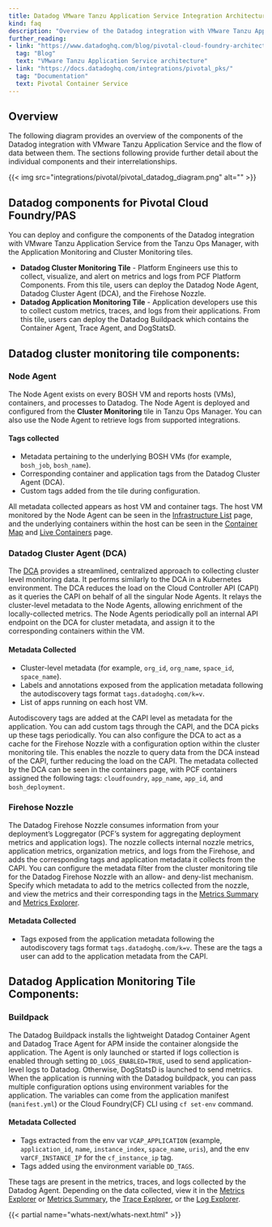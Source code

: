 ```yaml
---
title: Datadog VMware Tanzu Application Service Integration Architecture
kind: faq
description: "Overview of the Datadog integration with VMware Tanzu Application Service"
further_reading:
- link: "https://www.datadoghq.com/blog/pivotal-cloud-foundry-architecture/"
  tag: "Blog"
  text: "VMware Tanzu Application Service architecture"
- link: "https://docs.datadoghq.com/integrations/pivotal_pks/"
  tag: "Documentation"
  text: Pivotal Container Service
---
```


## Overview

The following diagram provides an overview of the components of the Datadog integration with VMware Tanzu Application Service and the flow of data between them. The sections following provide further detail about the individual components and their interrelationships.

{{< img src="integrations/pivotal/pivotal_datadog_diagram.png" alt=""  >}}

## Datadog components for Pivotal Cloud Foundry/PAS

You can deploy and configure the components of the Datadog integration with VMware Tanzu Application Service from the Tanzu Ops Manager, with the Application Monitoring and Cluster Monitoring tiles.
- **Datadog Cluster Monitoring Tile** - Platform Engineers use this to collect, visualize, and alert on metrics and logs from PCF Platform Components. From this tile, users can deploy the Datadog Node Agent, Datadog Cluster Agent (DCA), and the Firehose Nozzle.
- **Datadog Application Monitoring Tile** - Application developers use this to collect custom metrics, traces, and logs from their applications. From this tile, users can deploy the Datadog Buildpack which contains the Container Agent, Trace Agent, and DogStatsD.

## Datadog cluster monitoring tile components:

### Node Agent

The Node Agent exists on every BOSH VM and reports hosts (VMs), containers, and processes to Datadog. The Node Agent is deployed and configured from the **Cluster Monitoring** tile in Tanzu Ops Manager. You can also use the Node Agent to retrieve logs from supported integrations.

#### Tags collected

   - Metadata pertaining to the underlying BOSH VMs (for example, `bosh_job`, `bosh_name`).
   - Corresponding container and application tags from the Datadog Cluster Agent (DCA).
   - Custom tags added from the tile during configuration.

All metadata collected appears as host VM and container tags. The host VM monitored by the Node Agent can be seen in the [Infrastructure List][1] page, and the underlying containers within the host can be seen in the [Container Map][2] and [Live Containers][3] page.

### Datadog Cluster Agent (DCA)

The [DCA][4] provides a streamlined, centralized approach to collecting cluster level monitoring data. It performs similarly to the DCA in a Kubernetes environment. The DCA reduces the load on the Cloud Controller API (CAPI) as it queries the CAPI on behalf of all the singular Node Agents. It relays the cluster-level metadata to the Node Agents, allowing enrichment of the locally-collected metrics. The Node Agents periodically poll an internal API endpoint on the DCA for cluster metadata, and assign it to the corresponding containers within the VM.

#### Metadata Collected

   - Cluster-level metadata (for example, `org_id`, `org_name`, `space_id`, `space_name`).
   - Labels and annotations exposed from the application metadata following the autodiscovery tags format `tags.datadoghq.com/k=v`.
   - List of apps running on each host VM.

Autodiscovery tags are added at the CAPI level as metadata for the application. You can add custom tags through the CAPI, and the DCA picks up these tags periodically. You can also configure the DCA to act as a cache for the Firehose Nozzle with a configuration option within the cluster monitoring tile. This enables the nozzle to query data from the DCA instead of the CAPI, further reducing the load on the CAPI. The metadata collected by the DCA can be seen in the containers page, with PCF containers assigned the following tags: `cloudfoundry`, `app_name`, `app_id`, and `bosh_deployment`.

### Firehose Nozzle

The Datadog Firehose Nozzle consumes information from your deployment’s Loggregator (PCF’s system for aggregating deployment metrics and application logs). The nozzle collects internal nozzle metrics, application metrics, organization metrics, and logs from the Firehose, and adds the corresponding tags and application metadata it collects from the CAPI. You can configure the metadata filter from the cluster monitoring tile for the Datadog Firehose Nozzle with an allow- and deny-list mechanism. Specify which metadata to add to the metrics collected from the nozzle, and view the metrics and their corresponding tags in the [Metrics Summary][5] and [Metrics Explorer][6].

#### Metadata Collected

   - Tags exposed from the application metadata following the autodiscovery tags format `tags.datadoghq.com/k=v`. These are the tags a user can add to the application metadata from the CAPI.

## Datadog Application Monitoring Tile Components:

### Buildpack

The Datadog Buildpack installs the lightweight Datadog Container Agent and Datadog Trace Agent for APM inside the container alongside the application. The Agent is only launched or started if logs collection is enabled through setting `DD_LOGS_ENABLED=TRUE`, used to send application-level logs to Datadog. Otherwise, DogStatsD is launched to send metrics. When the application is running with the Datadog buildpack, you can pass multiple configuration options using environment variables for the application. The variables can come from the application manifest (`manifest.yml`) or the Cloud Foundry(CF) CLI using `cf set-env` command.

#### Metadata Collected

   - Tags extracted from the env var `VCAP_APPLICATION` (example, `application_id`, `name`, `instance_index`, `space_name`, `uris`), and the env var`CF_INSTANCE_IP` for the `cf_instance_ip` tag.
   - Tags added using the environment variable `DD_TAGS`.

These tags are present in the metrics, traces, and logs collected by the Datadog Agent. Depending on the data collected, view it in the [Metrics Explorer][5] or [Metrics Summary][6], the [Trace Explorer][8], or the [Log Explorer][9].

{{< partial name="whats-next/whats-next.html" >}}

[1]: /infrastructure/list/
[2]: /infrastructure/containermap/
[3]: /infrastructure/livecontainers/
[4]: /containers/cluster_agent/
[5]: /metrics/summary/
[6]: /metrics/explorer/
[7]: /containers/docker/
[8]: /tracing/trace_explorer/
[9]: /logs/explorer/
